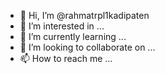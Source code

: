 - 👋 Hi, I’m @rahmatrpl1kadipaten
- 👀 I’m interested in ...
- 🌱 I’m currently learning ...
- 💞️ I’m looking to collaborate on ...
- 📫 How to reach me ...

<!---
rahmatrpl1kadipaten/rahmatrpl1kadipaten is a ✨ special ✨ repository because its `README.md` (this file) appears on your GitHub profile.
You can click the Preview link to take a look at your changes.
--->

